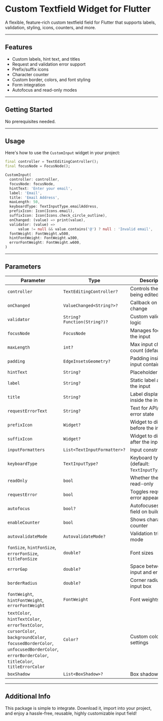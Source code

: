 # Custom Textfield Widget for Flutter

A flexible, feature-rich custom textfield field for Flutter that supports labels, validation, styling, icons, counters, and more.

---

## Features

- Custom labels, hint text, and titles
- Request and validation error support
- Prefix/suffix icons
- Character counter
- Custom border, colors, and font styling
- Form integration
- Autofocus and read-only modes

---

## Getting Started

No prerequisites needed.

---

## Usage

Here's how to use the `CustomInput` widget in your project:

```dart
final controller = TextEditingController();
final focusNode = FocusNode();

CustomInput(
  controller: controller,
  focusNode: focusNode,
  hintText: 'Enter your email',
  label: 'Email',
  title: 'Email Address',
  maxLength: 50,
  keyboardType: TextInputType.emailAddress,
  prefixIcon: Icon(Icons.email),
  suffixIcon: Icon(Icons.check_circle_outline),
  onChanged: (value) => print(value),
  validator: (value) =>
      value != null && value.contains('@') ? null : 'Invalid email',
  fontWeight: FontWeight.w500,
  hintFontWeight: FontWeight.w300,
  errorFontWeight: FontWeight.w600,
)
```

---

## Parameters

| Parameter | Type | Description |
|----------|------|-------------|
| `controller` | `TextEditingController?` | Controls the text being edited |
| `onChanged` | `ValueChanged<String?>?` | Callback on input change |
| `validator` | `String? Function(String?)?` | Custom validation logic |
| `focusNode` | `FocusNode` | Manages focus for the input |
| `maxLength` | `int?` | Max input character count (default: `32`) |
| `padding` | `EdgeInsetsGeometry?` | Padding inside the input container |
| `hintText` | `String?` | Placeholder text |
| `label` | `String?` | Static label above the input |
| `title` | `String?` | Label displayed inside the input |
| `requestErrorText` | `String?` | Text for API/request error state |
| `prefixIcon` | `Widget?` | Widget to display before the input |
| `suffixIcon` | `Widget?` | Widget to display after the input |
| `inputFormatters` | `List<TextInputFormatter>?` | Input constraints |
| `keyboardType` | `TextInputType?` | Keyboard type (default: `TextInputType.text`) |
| `readOnly` | `bool` | Whether the field is read-only |
| `requestError` | `bool` | Toggles request error appearance |
| `autofocus` | `bool?` | Autofocuses the field on build |
| `enableCounter` | `bool` | Shows character counter |
| `autovalidateMode` | `AutovalidateMode?` | Validation trigger mode |
| `fonSize`, `hintFonSize`, `errorFonSize`, `titleFonSize` | `double?` | Font sizes |
| `errorGap` | `double?` | Space between input and error text |
| `borderRadius` | `double?` | Corner radius for input box |
| `fontWeight`, `hintFontWeight`, `errorFontWeight` | `FontWeight` | Font weights |
| `textColor`, `hintTextColor`, `errorTextColor`, `cursorColor`, `backgroundColor`, `focusedBorderColor`, `unfocusedBorderColor`, `errorBorderColor`, `titleColor`, `titleErrorColor` | `Color?` | Custom color settings |
| `boxShadow` | `List<BoxShadow>?` | Box shadow styling |

---

## Additional Info

This package is simple to integrate. Download it, import into your project, and enjoy a hassle-free, reusable, highly customizable input field!

